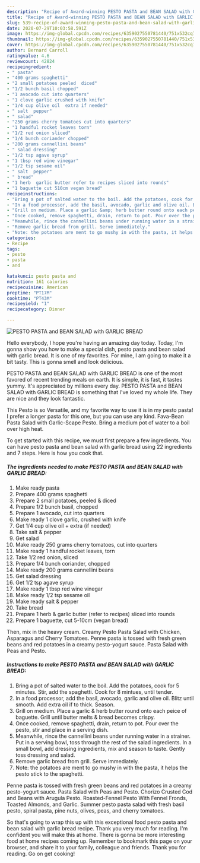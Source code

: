 ```yaml
---
description: "Recipe of Award-winning PESTO PASTA and BEAN SALAD with GARLIC BREAD"
title: "Recipe of Award-winning PESTO PASTA and BEAN SALAD with GARLIC BREAD"
slug: 539-recipe-of-award-winning-pesto-pasta-and-bean-salad-with-garlic-bread
date: 2020-07-29T10:03:58.591Z
image: https://img-global.cpcdn.com/recipes/6359027550781440/751x532cq70/pesto-pasta-and-bean-salad-with-garlic-bread-recipe-main-photo.jpg
thumbnail: https://img-global.cpcdn.com/recipes/6359027550781440/751x532cq70/pesto-pasta-and-bean-salad-with-garlic-bread-recipe-main-photo.jpg
cover: https://img-global.cpcdn.com/recipes/6359027550781440/751x532cq70/pesto-pasta-and-bean-salad-with-garlic-bread-recipe-main-photo.jpg
author: Bernard Carroll
ratingvalue: 4.6
reviewcount: 42824
recipeingredient:
- " pasta"
- "400 grams spaghetti"
- "2 small potatoes peeled  diced"
- "1/2 bunch basil chopped"
- "1 avocado cut into quarters"
- "1 clove garlic crushed with knife"
- "1/4 cup olive oil  extra if needed"
- " salt  pepper"
- " salad"
- "250 grams cherry tomatoes cut into quarters"
- "1 handful rocket leaves torn"
- "1/2 red onion sliced"
- "1/4 bunch coriander chopped"
- "200 grams cannellini beans"
- " salad dressing"
- "1/2 tsp agave syrup"
- "1 tbsp red wine vinegar"
- "1/2 tsp sesame oil"
- " salt  pepper"
- " bread"
- "1 herb  garlic butter refer to recipes sliced into rounds"
- "1 baguette cut 510cm vegan bread"
recipeinstructions:
- "Bring a pot of salted water to the boil. Add the potatoes, cook for 5 minutes. Stir, add the spaghetti. Cook for 8 mintues, until tender."
- "In a food processor, add the basil, avocado, garlic and olive oil. Blitz until smooth. Add extra oil if to thick. Season."
- "Grill on medium. Place a garlic &amp; herb butter round onto each peice of baguette. Grill until butter melts &amp; bread becomes crispy."
- "Once cooked, remove spaghetti, drain, return to pot. Pour over the pesto, stir and place in a serving dish."
- "Meanwhile, rince the cannellini beans under running water in a strainer. Put in a serving bowl, toss through the rest of the salad ingredients. In a small bowl, add dressing ingredients, mix and season to taste. Gently toss dressing and salad."
- "Remove garlic bread from grill. Serve immediately."
- "Note: the potatoes are ment to go mushy in with the pasta, it helps the pesto stick to the spaghetti."
categories:
- Recipe
tags:
- pesto
- pasta
- and

katakunci: pesto pasta and 
nutrition: 161 calories
recipecuisine: American
preptime: "PT17M"
cooktime: "PT43M"
recipeyield: "1"
recipecategory: Dinner

---
```



![PESTO PASTA and BEAN SALAD with GARLIC BREAD](https://img-global.cpcdn.com/recipes/6359027550781440/751x532cq70/pesto-pasta-and-bean-salad-with-garlic-bread-recipe-main-photo.jpg)

Hello everybody, I hope you're having an amazing day today. Today, I'm gonna show you how to make a special dish, pesto pasta and bean salad with garlic bread. It is one of my favorites. For mine, I am going to make it a bit tasty. This is gonna smell and look delicious.

PESTO PASTA and BEAN SALAD with GARLIC BREAD is one of the most favored of recent trending meals on earth. It is simple, it is fast, it tastes yummy. It's appreciated by millions every day. PESTO PASTA and BEAN SALAD with GARLIC BREAD is something that I've loved my whole life. They are nice and they look fantastic.

This Pesto is so Versatile, and my favorite way to use it is in my pesto pasta! I prefer a longer pasta for this one, but you can use any kind. Fava-Bean Pasta Salad with Garlic-Scape Pesto. Bring a medium pot of water to a boil over high heat.


To get started with this recipe, we must first prepare a few ingredients. You can have pesto pasta and bean salad with garlic bread using 22 ingredients and 7 steps. Here is how you cook that.

<!--inarticleads1-->

##### The ingredients needed to make PESTO PASTA and BEAN SALAD with GARLIC BREAD:

1. Make ready  pasta
1. Prepare 400 grams spaghetti
1. Prepare 2 small potatoes, peeled &amp; diced
1. Prepare 1/2 bunch basil, chopped
1. Prepare 1 avocado, cut into quarters
1. Make ready 1 clove garlic, crushed with knife
1. Get 1/4 cup olive oil + extra (if needed)
1. Take  salt &amp; pepper
1. Get  salad
1. Make ready 250 grams cherry tomatoes, cut into quarters
1. Make ready 1 handful rocket leaves, torn
1. Take 1/2 red onion, sliced
1. Prepare 1/4 bunch coriander, chopped
1. Make ready 200 grams cannellini beans
1. Get  salad dressing
1. Get 1/2 tsp agave syrup
1. Make ready 1 tbsp red wine vinegar
1. Make ready 1/2 tsp sesame oil
1. Make ready  salt &amp; pepper
1. Take  bread
1. Prepare 1 herb &amp; garlic butter (refer to recipes) sliced into rounds
1. Prepare 1 baguette, cut 5-10cm (vegan bread)


Then, mix in the heavy cream. Creamy Pesto Pasta Salad with Chicken, Asparagus and Cherry Tomatoes. Penne pasta is tossed with fresh green beans and red potatoes in a creamy pesto-yogurt sauce. Pasta Salad with Peas and Pesto. 

<!--inarticleads2-->

##### Instructions to make PESTO PASTA and BEAN SALAD with GARLIC BREAD:

1. Bring a pot of salted water to the boil. Add the potatoes, cook for 5 minutes. Stir, add the spaghetti. Cook for 8 mintues, until tender.
1. In a food processor, add the basil, avocado, garlic and olive oil. Blitz until smooth. Add extra oil if to thick. Season.
1. Grill on medium. Place a garlic &amp; herb butter round onto each peice of baguette. Grill until butter melts &amp; bread becomes crispy.
1. Once cooked, remove spaghetti, drain, return to pot. Pour over the pesto, stir and place in a serving dish.
1. Meanwhile, rince the cannellini beans under running water in a strainer. Put in a serving bowl, toss through the rest of the salad ingredients. In a small bowl, add dressing ingredients, mix and season to taste. Gently toss dressing and salad.
1. Remove garlic bread from grill. Serve immediately.
1. Note: the potatoes are ment to go mushy in with the pasta, it helps the pesto stick to the spaghetti.


Penne pasta is tossed with fresh green beans and red potatoes in a creamy pesto-yogurt sauce. Pasta Salad with Peas and Pesto. Chorizo Crusted Cod and Beans with Arugula Pesto. Roasted-Fennel Pesto With Fennel Fronds, Toasted Almonds, and Garlic. Summer pesto pasta salad with fresh basil pesto, spiral pasta, pine nuts, olives, peas, and cherry tomatoes. 

So that's going to wrap this up with this exceptional food pesto pasta and bean salad with garlic bread recipe. Thank you very much for reading. I'm confident you will make this at home. There is gonna be more interesting food at home recipes coming up. Remember to bookmark this page on your browser, and share it to your family, colleague and friends. Thank you for reading. Go on get cooking!
